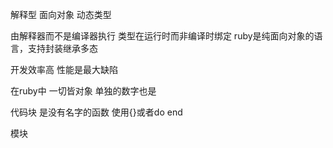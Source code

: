 解释型 面向对象 动态类型

由解释器而不是编译器执行
类型在运行时而非编译时绑定
ruby是纯面向对象的语言，支持封装继承多态

开发效率高  性能是最大缺陷

在ruby中 一切皆对象 单独的数字也是


代码块 
是没有名字的函数 
使用{}或者do end

模块